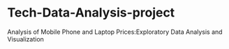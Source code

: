 # Tech-Data-Analysis-project
 Analysis of Mobile Phone and Laptop Prices:Exploratory Data Analysis and Visualization
